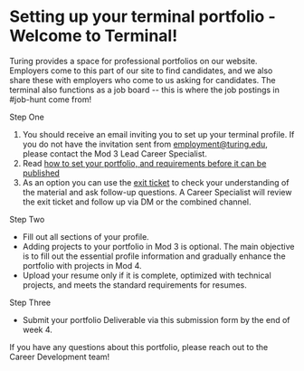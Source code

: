 
# Setting up your terminal portfolio - Welcome to Terminal!

Turing provides a space for professional portfolios on our website. Employers come to this part of our site to find candidates, and we also share these with employers who come to us asking for candidates. The terminal also functions as a job board -- this is where the job postings in #job-hunt come from!

Step One
1.  You should receive an email inviting you to set up your terminal profile. If you do not have the invitation sent from employment@turing.edu, please contact the Mod 3 Lead Career Specialist.
2. Read [how to set your portfolio, and requirements before it can be published](https://careerdev.turing.edu/resources/terminal_directions)
3. As an option you can use the [exit ticket](https://docs.google.com/forms/d/e/1FAIpQLSe76hN7AWta1X4Xch-xdhUbdhm3l-peKQTwqgp4L5EJy5E8og/viewform) to check your understanding of the material and ask follow-up questions.  A Career Specialist will review the exit ticket and follow up via DM or the combined channel.

Step Two
* Fill out all sections of your profile.
* Adding projects to your portfolio in Mod 3 is optional. The main objective is to fill out the essential profile information and gradually enhance the portfolio with projects in Mod 4. 
*  Upload your resume only if it is complete, optimized with technical projects, and meets the standard requirements for resumes.

Step Three
* Submit your portfolio Deliverable via this submission form by the end of week 4. 


If you have any questions about this portfolio, please reach out to the Career Development team!
